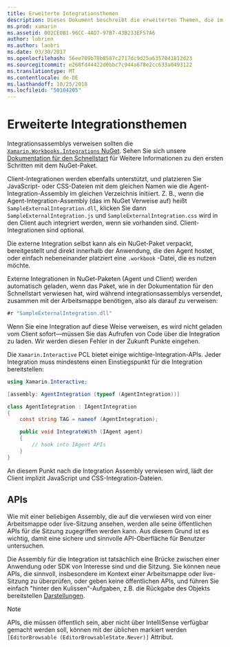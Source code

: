 ```yaml
---
title: Erweiterte Integrationsthemen
description: Dieses Dokument beschreibt die erweiterten Themen, die im Zusammenhang mit Xamarin Workbooks-Integrationen. Es erläutert die Xamarin.Workbook.Integrations NuGet-Paket und die API-Anfälligkeit in einer Xamarin-Arbeitsmappe.
ms.prod: xamarin
ms.assetid: 002CE0B1-96CC-4AD7-97B7-43B233EF57A6
author: lobrien
ms.author: laobri
ms.date: 03/30/2017
ms.openlocfilehash: 56ee709b78b8587c2717dc9d25a6357041812d23
ms.sourcegitcommit: e268fd44422d0bbc7c944a678e2cc633a0493122
ms.translationtype: MT
ms.contentlocale: de-DE
ms.lasthandoff: 10/25/2018
ms.locfileid: "50104205"
---
```

# <a name="advanced-integration-topics"></a>Erweiterte Integrationsthemen

Integrationsassemblys verweisen sollten die [ `Xamarin.Workbooks.Integrations` NuGet][nuget]. Sehen Sie sich unsere [Dokumentation für den Schnellstart](~/tools/workbooks/sdk/index.md) für Weitere Informationen zu den ersten Schritten mit dem NuGet-Paket.

Client-Integrationen werden ebenfalls unterstützt, und platzieren Sie JavaScript- oder CSS-Dateien mit dem gleichen Namen wie die Agent-Integration-Assembly im gleichen Verzeichnis initiiert. Z. B., wenn die Agent-Integration-Assembly (das im NuGet Verweise auf) heißt `SampleExternalIntegration.dll`, klicken Sie dann `SampleExternalIntegration.js` und `SampleExternalIntegration.css` wird in den Client auch integriert werden, wenn sie vorhanden sind. Client-Integrationen sind optional.

Die externe Integration selbst kann als ein NuGet-Paket verpackt, bereitgestellt und direkt innerhalb der Anwendung, die den Agent hostet, oder einfach nebeneinander platziert eine `.workbook` -Datei, die es nutzen möchte.

Externe Integrationen in NuGet-Paketen (Agent und Client) werden automatisch geladen, wenn das Paket, wie in der Dokumentation für den Schnellstart verwiesen hat, wird während integrationsassemblys versendet, zusammen mit der Arbeitsmappe benötigen, also als darauf zu verweisen:

```csharp
#r "SampleExternalIntegration.dll"
```

Wenn Sie eine Integration auf diese Weise verweisen, es wird nicht geladen vom Client sofort&mdash;müssen Sie das Aufrufen von Code über die Integration zu laden. Wir werden diesen Fehler in der Zukunft Punkte eingehen.

Die `Xamarin.Interactive` PCL bietet einige wichtige-Integration-APIs. Jeder Integration muss mindestens einen Einstiegspunkt für die Integration bereitstellen:

```csharp
using Xamarin.Interactive;

[assembly: AgentIntegration (typeof (AgentIntegration))]

class AgentIntegration : IAgentIntegration
{
    const string TAG = nameof (AgentIntegration);

    public void IntegrateWith (IAgent agent)
    {
        // hook into IAgent APIs
    }
}
```

An diesem Punkt nach die Integration Assembly verwiesen wird, lädt der Client implizit JavaScript und CSS-Integration-Dateien.

## <a name="apis"></a>APIs

Wie mit einer beliebigen Assembly, die auf die verwiesen wird von einer Arbeitsmappe oder live-Sitzung ansehen, werden alle seine öffentlichen APIs für die Sitzung zugegriffen werden kann. Aus diesem Grund ist es wichtig, damit eine sichere und sinnvolle API-Oberfläche für Benutzer untersuchen.

Die Assembly für die Integration ist tatsächlich eine Brücke zwischen einer Anwendung oder SDK von Interesse sind und die Sitzung. Sie können neue APIs, die sinnvoll, insbesondere im Kontext einer Arbeitsmappe oder live-Sitzung zu überprüfen, oder geben keine öffentlichen APIs, und führen Sie einfach "hinter den Kulissen"-Aufgaben, z.B. die Rückgabe des Objekts bereitstellen [Darstellungen](~/tools/workbooks/sdk/representations.md).

> [!NOTE]
> APIs, die müssen öffentlich sein, aber nicht über IntelliSense verfügbar gemacht werden soll, können mit der üblichen markiert werden `[EditorBrowsable (EditorBrowsableState.Never)]` Attribut.

[nuget]: https://nuget.org/packages/Xamarin.Workbooks.Integration
